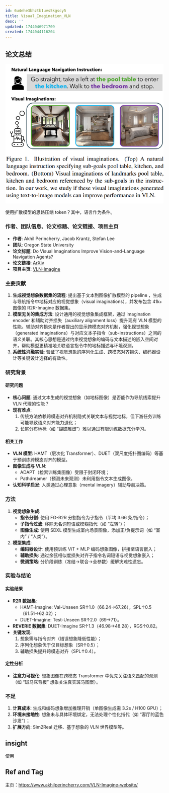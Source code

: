 ```yaml
---
id: 6u4ehe3bhztb1uvs5kgscy5
title: Visual_Imagination_VLN
desc: ''
updated: 1744046971709
created: 1744044116204
---
```


## 论文总结

![fig1](assets/images/robotics.Visual_Imagination_VLN/fig1.png)

使用扩散模型的思路压缩 token？其中，语言作为条件。

### 作者、团队信息、论文标题、论文链接、项目主页
- ​**​作者​**​: Akhil Perincherry, Jacob Krantz, Stefan Lee  
- ​**​团队​**​: Oregon State University  
- ​**​论文标题​**​: Do Visual Imaginations Improve Vision-and-Language Navigation Agents?  
- ​**​论文链接​**​: [ArXiv](https://arxiv.org/abs/未提供)  
- ​**​项目主页​**​: [VLN-Imagine](https://www.akhilperincherry.com/VLN-Imagine-website/)  

### 主要贡献
1. ​**​生成视觉想象数据集的流程​**​: 提出基于文本到图像扩散模型的 pipeline ，生成与导航指令中地标对应的视觉想象（visual imaginations），并发布包含 41k+ 图像的 R2R-Imagine 数据集。  
2. ​**​模型无关的集成方法​**​: 设计通用的视觉想象集成框架，通过 imagination encoder 和辅助对齐损失（auxiliary alignment loss）提升现有 VLN 模型的性能。辅助对齐损失是作者提出的显示跨模态对齐机制，强化视觉想象（generated imaginations）与对应文本子指令（sub-instructions）之间的语义关联。其核心思想是通过约束视觉想象的编码与文本描述的嵌入空间对齐，帮助模型更精准地关联语言指令中的地标描述与环境观测。
3. ​**​系统性消融实验​**​: 验证了视觉想象的序列化生成、跨模态对齐损失、编码器设计等关键设计选择的有效性。  

### 研究背景
#### 研究问题
- ​**​核心问题​**​: 通过文本生成的视觉想象（如地标图像）是否能作为导航线索提升 VLN 代理的性能？  
- ​**​现有难点​**​:  
  1. 传统方法依赖跨模态对齐机制隐式关联文本与视觉地标，但下游任务训练可能导致语义对齐能力退化；  
  2. 长尾分布地标（如 “蝴蝶雕塑”）难以通过有限训练数据充分学习。  

#### 相关工作
- ​**​VLN 模型​**​: HAMT（层次化 Transformer）、DUET（双尺度拓扑图编码）等基于预训练跨模态对齐的模型。  
- ​**​图像生成与 VLN​**​:  
  - ADAPT（检索训练集图像）受限于封闭环境；  
  - Pathdreamer（预测未来观测）未利用指令文本生成图像。  
- ​**​认知科学启发​**​: 人类通过心理意象（mental imagery）辅助导航决策。  

### 方法
1. ​**​视觉想象生成​**​:  
   - ​**​指令分割​**​: 使用 FG-R2R 分割指令为子指令（平均 3.66 条/指令）；  
   - ​**​子指令过滤​**​: 移除无名词短语或模糊指代（如 “左转”）；  
   - ​**​图像生成​**​: 使用 SDXL 模型生成室内场景图像，添加正/负提示词（如 “室内” / “人类”）。  
2. ​**​模型集成​**​:  
   - ​**​编码器设计​**​: 使用预训练 ViT + MLP 编码想象图像，拼接至语言嵌入；  
   - ​**​辅助损失​**​: 通过余弦相似度损失对齐子指令名词短语与视觉想象嵌入；  
   - ​**​微调策略​**​: 分阶段训练（冻结→联合→全参数）缓解灾难性遗忘。  

### 实验与结论
#### 实验结果
- ​**​R2R 数据集​**​:  
  - HAMT-Imagine: Val-Unseen SR↑1.0（66.24→67.26），SPL↑0.5（61.51→62.02）；  
  - DUET-Imagine: Test-Unseen SR↑2.0（69→71）。  
- ​**​REVERIE 数据集​**​: DUET-Imagine SR↑1.3（46.98→48.28），RGS↑0.82。  
- ​**​关键发现​**​:  
  1. 想象需与指令对齐（错误想象降低性能）；  
  2. 序列化想象优于仅目标想象（SR↑0.5）；  
  3. 辅助损失提升跨模态对齐（SPL↑0.4）。  

#### 定性分析
- ​**​注意力可视化​**​: 想象图像在跨模态 Transformer 中优先关注语义匹配的观测（如 “斑马床背板” 想象关注真实斑马图案）。  

### 不足
1. ​**​计算成本​**​: 生成和编码想象增加推理开销（单图像生成需 3.2s / H100 GPU）；  
2. ​**​环境未接地性​**​: 想象未与具体环境绑定，无法处理个性化指代（如 “客厅的蓝色沙发”）；  
3. ​**​扩展方向​**​: Sim2Real 迁移、基于想象的 VLN 世界模型等。  

## insight

使用

## Ref and Tag

主页：https://www.akhilperincherry.com/VLN-Imagine-website/